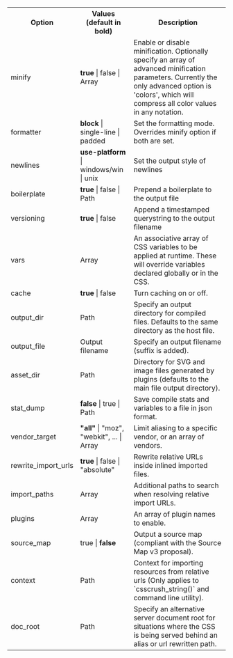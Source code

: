 <!--{

"title": "Options"

}-->

<table>
<tr>
    <th class="option">Option
    <th class="values">Values (default in bold)
    <th>Description
</tr>
<tr>
    <td class="option">minify
    <td class="values"><b>true</b> | false | Array
    <td>Enable or disable minification. Optionally specify an array of advanced minification parameters. Currently the only advanced option is 'colors', which will compress all color values in any notation.
</tr>
<tr>
    <td class="option">formatter
    <td class="values"><b>block</b> | single-line | padded
    <td>Set the formatting mode. Overrides minify option if both are set.
</tr>
<tr>
    <td class="option">newlines
    <td class="values"><b>use-platform</b> | windows/win | unix
    <td>Set the output style of newlines
</tr>
<tr>
    <td class="option">boilerplate
    <td class="values"><b>true</b> | false | Path
    <td>Prepend a boilerplate to the output file
</tr>
<tr>
    <td class="option">versioning
    <td class="values"><b>true</b> | false
    <td>Append a timestamped querystring to the output filename
</tr>
<tr>
    <td class="option">vars
    <td class="values">Array
    <td>An associative array of CSS variables to be applied at runtime. These will override variables declared globally or in the CSS.
</tr>
<tr>
    <td class="option">cache
    <td class="values"><b>true</b> | false
    <td>Turn caching on or off.
</tr>
<tr>
    <td class="option">output_dir
    <td class="values">Path
    <td>Specify an output directory for compiled files. Defaults to the same directory as the host file.
</tr>
<tr>
    <td class="option">output_file
    <td class="values">Output filename
    <td>Specify an output filename (suffix is added).
</tr>
<tr>
    <td class="option">asset_dir
    <td class="values">Path
    <td>Directory for SVG and image files generated by plugins (defaults to the main file output directory).
</tr>
<tr>
    <td class="option">stat_dump
    <td class="values"><b>false</b> | true | Path
    <td>Save compile stats and variables to a file in json format.
</tr>
<tr>
    <td class="option">vendor_target
    <td class="values"><b>"all"</b> | "moz", "webkit", ... | Array
<td>Limit aliasing to a specific vendor, or an array of vendors.
</tr>
<tr>
    <td class="option">rewrite_import_urls
    <td class="values"><b>true</b> | false | "absolute"
    <td>Rewrite relative URLs inside inlined imported files.
</tr>
<tr>
    <td class="option">import_paths
    <td class="values">Array
    <td>Additional paths to search when resolving relative import URLs.
</tr>
<tr>
    <td class="option">plugins
    <td class="values">Array
    <td>An array of plugin names to enable.
</tr>
<tr>
    <td class="option">source_map
    <td class="values">true | <b>false</b>
    <td>Output a source map (compliant with the Source Map v3 proposal).
</tr>
<tr>
    <td class="option">context
    <td class="values">Path
    <td>Context for importing resources from relative urls (Only applies to `csscrush_string()` and command line utility).
</tr>
<tr>
    <td class="option">doc_root
    <td class="values">Path
    <td>Specify an alternative server document root for situations where the CSS is being served behind an alias or url rewritten path.
</tr>
</table>

